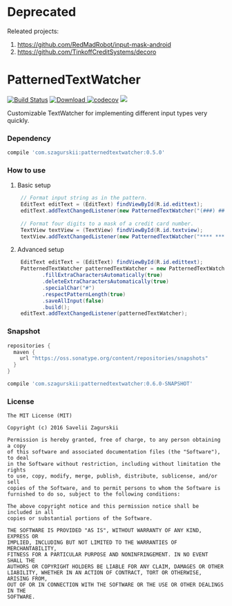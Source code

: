 # Deprecated
Releated projects:
1. https://github.com/RedMadRobot/input-mask-android
2. https://github.com/TinkoffCreditSystems/decoro

PatternedTextWatcher
========
[![Build Status](https://travis-ci.org/zsavely/PatternedTextWatcher.svg?branch=master)](https://travis-ci.org/zsavely/PatternedTextWatcher)
[![Download](https://api.bintray.com/packages/zsavely/maven/patternedtextwatcher/images/download.svg) ](https://bintray.com/zsavely/maven/patternedtextwatcher/_latestVersion)
[![codecov](https://codecov.io/gh/zsavely/PatternedTextWatcher/branch/master/graph/badge.svg)](https://codecov.io/gh/zsavely/PatternedTextWatcher)
<a href="http://www.methodscount.com/?lib=com.szagurskii%3Apatternedtextwatcher%3A0.5.0"><img src="https://img.shields.io/badge/Methods and size-127 | 13 KB-e91e63.svg"></img></a>

Customizable TextWatcher for implementing different input types very quickly.

### Dependency
```groovy
compile 'com.szagurskii:patternedtextwatcher:0.5.0'
```

### How to use

1. Basic setup

    ```java
     // Format input string as in the pattern.
     EditText editText = (EditText) findViewById(R.id.edittext);
     editText.addTextChangedListener(new PatternedTextWatcher("(###) ###-##-##"));
     
     // Format four digits to a mask of a credit card number. 
     TextView textView = (TextView) findViewById(R.id.textview);
     textView.addTextChangedListener(new PatternedTextWatcher("**** **** **** ####"));
    ```

2. Advanced setup
    ```java
     EditText editText = (EditText) findViewById(R.id.edittext);
     PatternedTextWatcher patternedTextWatcher = new PatternedTextWatcher.Builder("###-###")
            .fillExtraCharactersAutomatically(true)
            .deleteExtraCharactersAutomatically(true)
            .specialChar("#")
            .respectPatternLength(true)
            .saveAllInput(false)
            .build();
     editText.addTextChangedListener(patternedTextWatcher);
    ```
    
### Snapshot
```groovy
repositories {
  maven {
    url "https://oss.sonatype.org/content/repositories/snapshots"
  }
}
```

```groovy
compile 'com.szagurskii:patternedtextwatcher:0.6.0-SNAPSHOT'
```
    
### License

    The MIT License (MIT)

    Copyright (c) 2016 Savelii Zagurskii

    Permission is hereby granted, free of charge, to any person obtaining a copy
    of this software and associated documentation files (the "Software"), to deal
    in the Software without restriction, including without limitation the rights
    to use, copy, modify, merge, publish, distribute, sublicense, and/or sell
    copies of the Software, and to permit persons to whom the Software is
    furnished to do so, subject to the following conditions:

    The above copyright notice and this permission notice shall be included in all
    copies or substantial portions of the Software.

    THE SOFTWARE IS PROVIDED "AS IS", WITHOUT WARRANTY OF ANY KIND, EXPRESS OR
    IMPLIED, INCLUDING BUT NOT LIMITED TO THE WARRANTIES OF MERCHANTABILITY,
    FITNESS FOR A PARTICULAR PURPOSE AND NONINFRINGEMENT. IN NO EVENT SHALL THE
    AUTHORS OR COPYRIGHT HOLDERS BE LIABLE FOR ANY CLAIM, DAMAGES OR OTHER
    LIABILITY, WHETHER IN AN ACTION OF CONTRACT, TORT OR OTHERWISE, ARISING FROM,
    OUT OF OR IN CONNECTION WITH THE SOFTWARE OR THE USE OR OTHER DEALINGS IN THE
    SOFTWARE.
